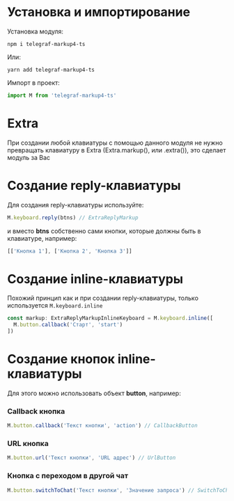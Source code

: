 # Установка и импортирование

Установка модуля:

```npm i telegraf-markup4-ts```

Или:

```yarn add telegraf-markup4-ts```

Импорт в проект:

```javascript
import M from 'telegraf-markup4-ts'
```

# Extra

При создании любой клавиатуры с помощью данного модуля не нужно превращать клавиатуру в Extra (Extra.markup(), или .extra()), это сделает модуль за Вас

# Создание reply-клавиатуры

Для создания reply-клавиатуры используйте:

```javascript
M.keyboard.reply(btns) // ExtraReplyMarkup
```

и вместо **btns** собственно сами кнопки, которые должны быть в клавиатуре, например:
```javascript
[['Кнопка 1'], ['Кнопка 2', 'Кнопка 3']]
```

# Создание inline-клавиатуры

Похожий принцип как и при создании reply-клавиатуры, только используется `M.keyboard.inline`

```javascript
const markup: ExtraReplyMarkupInlineKeyboard = M.keyboard.inline([
  M.button.callback('Старт', 'start')
])
```

# Создание кнопок inline-клавиатуры

Для этого можно использовать объект **button**, например:

### Callback кнопка

```javascript
M.button.callback('Текст кнопки', 'action') // CallbackButton
```

### URL кнопка

```javascript
M.button.url('Текст кнопки', 'URL адрес') // UrlButton
```

### Кнопка с переходом в другой чат

```javascript
M.button.switchToChat('Текст кнопки', 'Значение запроса') // SwitchToChatButton
```